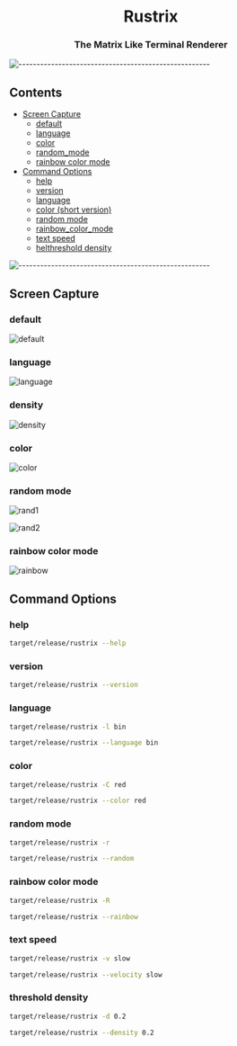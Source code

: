 <h1 align="center">Rustrix</h1>

<h3 align="center">The Matrix Like Terminal Renderer</h3>

![-----------------------------------------------------](https://raw.githubusercontent.com/andreasbm/readme/master/assets/lines/rainbow.png)

## Contents
- [Screen Capture](#screen-capture)
    - [default](#default)
    - [language](#language)
    - [color](#color)
    - [random_mode](#random_mode)
    - [rainbow color mode](#rainbow_color_mode)
- [Command Options](#command-options)
    - [help](#help)
    - [version](#version)
    - [language](#language)
    - [color (short version)](#color)
    - [random mode](#random_mode)
    - [rainbow_color_mode](#rainbow_color_mode)
    - [text speed](#text_speed)
    - [helthreshold density](#threshold_density)

![-----------------------------------------------------](https://raw.githubusercontent.com/andreasbm/readme/master/assets/lines/rainbow.png)

## Screen Capture
### default
![default](https://github.com/user-attachments/assets/dc2098ff-c8dd-4360-ab70-e4e6e856ea5d)

### language
![language](https://github.com/user-attachments/assets/01f71ab5-5b63-476b-9b9f-04d536af6695)

### density
![density](https://github.com/user-attachments/assets/8f3c757c-444a-4e9b-977d-b388a02e80a6)

### color
![color](https://github.com/user-attachments/assets/ffad0ab5-8076-49aa-a6a2-710bbcf98c7a)

### random mode
![rand1](https://github.com/user-attachments/assets/aa5d3d81-88f1-42a3-b470-be33bf49a91d)

![rand2](https://github.com/user-attachments/assets/9f3706e0-898d-4b88-ac97-03ac60aee0db)

### rainbow color mode
![rainbow](https://github.com/user-attachments/assets/6e629693-554d-43c9-863a-ab51e9161125)

## Command Options

### help

```bash
target/release/rustrix --help
```

### version

```bash
target/release/rustrix --version
```

### language

```bash
target/release/rustrix -l bin
```

```bash
target/release/rustrix --language bin
```

### color

```bash
target/release/rustrix -C red
```

```bash
target/release/rustrix --color red
```

### random mode

```bash
target/release/rustrix -r
```

```bash
target/release/rustrix --random
```

### rainbow color mode

```bash
target/release/rustrix -R
```

```bash
target/release/rustrix --rainbow
```

### text speed

```bash
target/release/rustrix -v slow
```

```bash
target/release/rustrix --velocity slow
```

### threshold density

```bash
target/release/rustrix -d 0.2
```

```bash
target/release/rustrix --density 0.2
```
